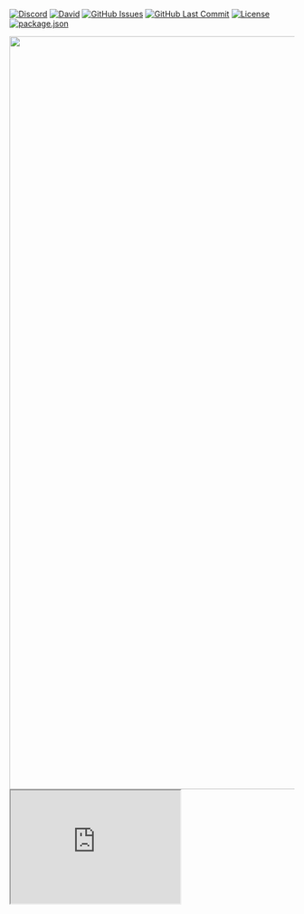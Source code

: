 [![Discord](https://img.shields.io/discord/449576301997588490.svg?label=Discord&logo=discord)](https://discord.gg/pfQz5Pq)
[![David](https://img.shields.io/david/all-discord-bots/Countr.svg?logo=javascript&logoColor=white)](https://david-dm.org/all-discord-bots/Countr)
[![GitHub Issues](https://img.shields.io/github/issues/all-discord-bots/Countr.svg?logo=github&logoColor=white)](https://github.com/all-discord-bots/Countr/issues)
[![GitHub Last Commit](https://img.shields.io/github/last-commit/all-discord-bots/Countr.svg?logo=github&logoColor=white)](https://github.com/all-discord-bots/Countr/commit/master)
[![License](https://img.shields.io/github/license/all-discord-bots/Countr.svg?label=License&logo=github&logoColor=white)](./LICENSE)
[![package.json](https://api.url2png.com/v6/P4DF2F8BC83648/609544fe5324471cde75046e09c88005/png/?thumbnail_max_width=851&url=https%3A%2F%2Fdavid-dm.org%2Fall-discord-bots%2FCountr%3Fview%3Dlist&viewport=1280x2000)](https://david-dm.org/all-discord-bots/Countr?view=list)

<img src="https://api.url2png.com/v6/P4DF2F8BC83648/609544fe5324471cde75046e09c88005/png/?thumbnail_max_width=851&url=https%3A%2F%2Fdavid-dm.org%2Fall-discord-bots%2FCountr%3Fview%3Dlist&viewport=1280x2000" data-canonical-src="https://api.url2png.com/v6/P4DF2F8BC83648/609544fe5324471cde75046e09c88005/png/?thumbnail_max_width=851&url=https%3A%2F%2Fdavid-dm.org%2Fall-discord-bots%2FCountr%3Fview%3Dlist&viewport=1280x2000" width="800" height="1330px" />

<iframe src="https://david-dm.org/all-discord-bots/Countr?view=list" height="200" width="300" />

# Countr

[Documentation](https://gleeny.github.io/countr/) - [Support Server](https://gleeny.page.link/discord)

## Self-Hosting

If you want to self-host Countr, follow these instructions:
1. Fork or download this repository.
2. Rename `config.json.example` to `config.json`.
3. Go to [https://discordapp.com/developers/applications/](https://discordapp.com/developers/applications/) to make an application. [Help Image](https://i.imgur.com/XkWuL18.png)
4. Go to the tab called Bot and make the application a bot. [Help Image](https://i.imgur.com/wfMSiEH.png)
5. Grab the token from the bot and put it in `config.json` [Help Image](https://i.imgur.com/NdXK1Po.png)
6. Go to [https://mlab.com](https://mlab.com) and create a new account if you don't have one. [Help Image](https://i.imgur.com/B4Omzty.png)
7. Create a new database, call it whatever you want. Pick the region closest to your host. [Help Image #1](https://i.imgur.com/rHe8A0o.png) [#2](https://i.imgur.com/9SSgvVy.gif)
8. Go to Users and add a new database user. Username and password can be whatever you want, just write them down somewhere. [Help Image #1](https://i.imgur.com/yAEhTgE.png) [#2](https://i.imgur.com/hTsf0A5.png)
9. Once created, combine it with the URI and put it in `config.json`. [Help Image](https://i.imgur.com/xlz7SYa.png)
10. Open a command prompt in the same folder as the files you've downloaded or forked, and type `npm i`.
11. Then run the bot using `node sharding.js`. Have fun!
If you have questions, come to our Support Server.
